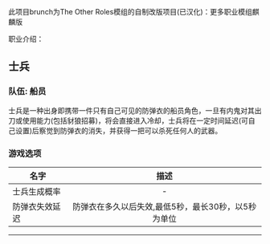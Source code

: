 
此项目brunch为The Other Roles模组的自制改版项目(已汉化)：更多职业模组麒麟版

职业介绍：

## 士兵
### **队伍: 船员**

士兵是一种出身即携带一件只有自己可见的防弹衣的船员角色，一旦有内鬼对其出刀或使用能力(包括豺狼招募)，将会直接进入冷却，士兵将在一定时间延迟(可自己设置)后察觉到防弹衣的消失，并获得一把可以杀死任何人的武器。

### 游戏选项
| 名字 | 描述
|----------|:-------------:|
| 士兵生成概率 | -
| 防弹衣失效延迟 | 防弹衣在多久以后失效,最低5秒，最长30秒，以5秒为单位
-----------------------
